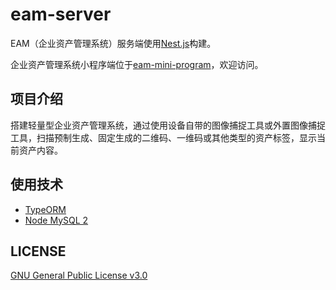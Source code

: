 # eam-server

EAM（企业资产管理系统）服务端使用[Nest.js](https://nestjs.com/)构建。

企业资产管理系统小程序端位于[eam-mini-program](https://github.com/Edward-Brock/eam-mini-program)，欢迎访问。

## 项目介绍

搭建轻量型企业资产管理系统，通过使用设备自带的图像捕捉工具或外置图像捕捉工具，扫描预制生成、固定生成的二维码、一维码或其他类型的资产标签，显示当前资产内容。

## 使用技术

- [TypeORM](https://typeorm.io/)
- [Node MySQL 2](https://github.com/sidorares/node-mysql2)

## LICENSE

[GNU General Public License v3.0](LICENSE)
